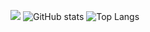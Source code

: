 ![](https://github-readme-streak-stats.herokuapp.com/?user=zhangtianli2006)
![GitHub stats](https://github-readme-stats.vercel.app/api?username=zhangtianli2006&count_private=true)
![Top Langs](https://github-readme-stats.vercel.app/api/top-langs/?username=zhangtianli2006&layout=compact)

<!--
**zhangtianli2006/zhangtianli2006** is a ✨ _special_ ✨ repository because its `README.md` (this file) appears on your GitHub profile.

Here are some ideas to get you started:

- 🔭 I’m currently working on ...
- 🌱 I’m currently learning ...
- 👯 I’m looking to collaborate on ...
- 🤔 I’m looking for help with ...
- 💬 Ask me about ...
- 📫 How to reach me: ...
- 😄 Pronouns: ...
- ⚡ Fun fact: ...
-->
